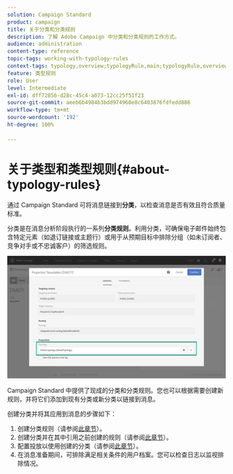 ```yaml
---
solution: Campaign Standard
product: campaign
title: 关于分类和分类规则
description: 了解 Adobe Campaign 中分类和分类规则的工作方式。
audience: administration
content-type: reference
topic-tags: working-with-typology-rules
context-tags: typology,overview;typologyRule,main;typologyRule,overview
feature: 类型规则
role: User
level: Intermediate
exl-id: dff72856-d28c-45c4-a073-12cc25f51f23
source-git-commit: aeeb6b4984b3bdd974960e8c6403876fdfedd886
workflow-type: tm+mt
source-wordcount: '192'
ht-degree: 100%

---
```


# 关于类型和类型规则{#about-typology-rules}

通过 Campaign Standard 可将消息链接到&#x200B;**分类**，以检查消息是否有效且符合质量标准。

分类是在消息分析阶段执行的一系列&#x200B;**分类规则**。利用分类，可确保电子邮件始终包含特定元素（如退订链接或主题行）或用于从预期目标中排除分组（如未订阅者、竞争对手或不忠诚客户）的筛选规则。

![](assets/typology_messagelink.png)

Campaign Standard 中提供了现成的分类和分类规则。您也可以根据需要创建新规则，并将它们添加到现有分类或新分类以链接到消息。

创建分类并将其应用到消息的步骤如下：

1. 创建分类规则（请参阅[此章节](../../sending/using/managing-typology-rules.md#creating-a-typology-rule)）。
1. 创建分类并在其中引用之前创建的规则（请参阅[此章节](../../sending/using/managing-typologies.md#creating-a-typology)）。
1. 配置投放以使用创建的分类（请参阅[此章节](../../sending/using/managing-typologies.md#applying-typologies-to-messages)）。
1. 在消息准备期间，可排除满足相关条件的用户档案。您可以检查日志以监视排除情况。
